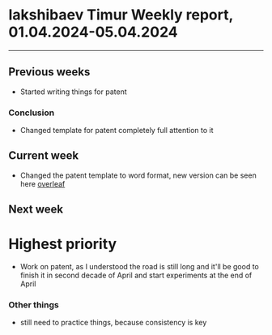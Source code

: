 # Iakshibaev Timur Weekly report, 01.04.2024-05.04.2024

---

## Previous weeks

- Started writing things for patent

### Conclusion

- Changed template for patent completely full attention to it

## Current week

- Changed the patent template to word format, new version can be seen here [overleaf](https://github.com/TimuJ/Unilab/blob/66bb0053c35fb55095ea597496152a0be4c07e08/current_docs/dataset.docx)

## Next week

# Highest priority

- Work on patent, as I understood the road is still long and it'll be good to finish it in second decade of April and start experiments at the end of April

### Other things

- still need to practice things, because consistency is key
